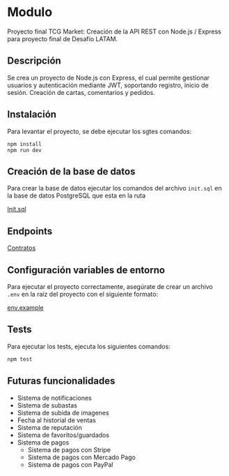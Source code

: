 # Modulo

Proyecto final TCG Market: Creación de la API REST con Node.js / Express para proyecto final de Desafío LATAM.

## Descripción

Se crea un proyecto de Node.js con Express, el cual permite gestionar usuarios y autenticación mediante JWT, soportando registro, inicio de sesión. Creación de cartas, comentarios y pedidos.

## Instalación

Para levantar el proyecto, se debe ejecutar los sgtes comandos:

```
npm install
npm run dev
```

## Creación de la base de datos

Para crear la base de datos ejecutar los comandos del archivo `init.sql` en la base de datos PostgreSQL que esta en la ruta

[Init.sql](./src/config/init.sql)


## Endpoints

[Contratos](./API-Contracts.md)

## Configuración variables de entorno

Para ejecutar el proyecto correctamente, asegúrate de crear un archivo `.env` en la raíz del proyecto con el siguiente formato:

[env.example](./.env.example)

## Tests

Para ejecutar los tests, ejecuta los siguientes comandos:

```bash
npm test
```

## Futuras funcionalidades

- Sistema de notificaciones
- Sistema de subastas
- Sistema de subida de imagenes
- Fecha al historial de ventas
- Sistema de reputación
- Sistema de favoritos/guardados
- Sistema de pagos
  - Sistema de pagos con Stripe
  - Sistema de pagos con Mercado Pago
  - Sistema de pagos con PayPal
